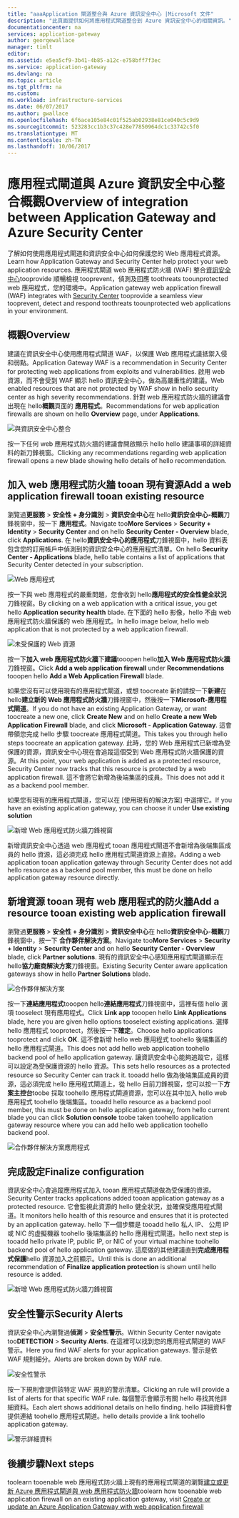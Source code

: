 ```yaml
---
title: "aaaApplication 閘道整合與 Azure 資訊安全中心 |Microsoft 文件"
description: "此頁面提供如何將應用程式閘道整合到 Azure 資訊安全中心的相關資訊。"
documentationcenter: na
services: application-gateway
author: georgewallace
manager: timlt
editor: 
ms.assetid: e5ea5cf9-3b41-4b85-a12c-e758bff7f3ec
ms.service: application-gateway
ms.devlang: na
ms.topic: article
ms.tgt_pltfrm: na
ms.custom: 
ms.workload: infrastructure-services
ms.date: 06/07/2017
ms.author: gwallace
ms.openlocfilehash: 6f6ace105e84c01f525ab02938e81ce040c5c9d9
ms.sourcegitcommit: 523283cc1b3c37c428e77850964dc1c33742c5f0
ms.translationtype: MT
ms.contentlocale: zh-TW
ms.lasthandoff: 10/06/2017
---
```

# <a name="overview-of-integration-between-application-gateway-and-azure-security-center"></a><span data-ttu-id="1e217-103">應用程式閘道與 Azure 資訊安全中心整合概觀</span><span class="sxs-lookup"><span data-stu-id="1e217-103">Overview of integration between Application Gateway and Azure Security Center</span></span>

<span data-ttu-id="1e217-104">了解如何使用應用程式閘道和資訊安全中心如何保護您的 Web 應用程式資源。</span><span class="sxs-lookup"><span data-stu-id="1e217-104">Learn how Application Gateway and Security Center help protect your web application resources.</span></span> <span data-ttu-id="1e217-105">應用程式閘道 web 應用程式防火牆 (WAF) 整合[資訊安全中心](../security-center/security-center-intro.md)tooprovide 順暢檢視 tooprevent，偵測及回應 toothreats toounprotected web 應用程式，您的環境中。</span><span class="sxs-lookup"><span data-stu-id="1e217-105">Application gateway web application firewall (WAF) integrates with [Security Center](../security-center/security-center-intro.md) tooprovide a seamless view tooprevent, detect and respond toothreats toounprotected web applications in your environment.</span></span>

## <a name="overview"></a><span data-ttu-id="1e217-106">概觀</span><span class="sxs-lookup"><span data-stu-id="1e217-106">Overview</span></span>

<span data-ttu-id="1e217-107">建議在資訊安全中心使用應用程式閘道 WAF，以保護 Web 應用程式議抵禦入侵和弱點。</span><span class="sxs-lookup"><span data-stu-id="1e217-107">Application Gateway WAF is a recommendation in Security Center for protecting web applications from exploits and vulnerabilities.</span></span> <span data-ttu-id="1e217-108">啟用 web 資源，而不會受到 WAF 顯示 hello 資訊安全中心，做為高嚴重性的建議。</span><span class="sxs-lookup"><span data-stu-id="1e217-108">Web enabled resources that are not protected by WAF show in hello security center as high severity recommendations.</span></span> <span data-ttu-id="1e217-109">針對 web 應用程式防火牆的建議會出現在 hello**概觀**頁面的 **應用程式**。</span><span class="sxs-lookup"><span data-stu-id="1e217-109">Recommendations for web application firewalls are shown on hello **Overview** page, under **Applications**.</span></span>

![與資訊安全中心整合][1]

<span data-ttu-id="1e217-111">按一下任何 web 應用程式防火牆的建議會開啟顯示 hello hello 建議事項的詳細資料的新刀鋒視窗。</span><span class="sxs-lookup"><span data-stu-id="1e217-111">Clicking any recommendations regarding web application firewall opens a new blade showing hello details of hello recommendation.</span></span>

## <a name="add-a-web-application-firewall-tooan-existing-resource"></a><span data-ttu-id="1e217-112">加入 web 應用程式防火牆 tooan 現有資源</span><span class="sxs-lookup"><span data-stu-id="1e217-112">Add a web application firewall tooan existing resource</span></span>

<span data-ttu-id="1e217-113">瀏覽過**更服務** > **安全性 + 身分識別** > **資訊安全中心**在 hello**資訊安全中心-概觀**刀鋒視窗中，按一下 **應用程式**。</span><span class="sxs-lookup"><span data-stu-id="1e217-113">Navigate too**More Services** > **Security + Identity** > **Security Center** and on hello **Security Center - Overview** blade, click **Applications**.</span></span> <span data-ttu-id="1e217-114">在 hello**資訊安全中心的應用程式**刀鋒視窗中，hello 資料表包含您的訂用帳戶中偵測到的資訊安全中心的應用程式清單。</span><span class="sxs-lookup"><span data-stu-id="1e217-114">On hello **Security Center - Applications** blade, hello table contains a list of applications that Security Center detected in your subscription.</span></span>

![Web 應用程式][3]

<span data-ttu-id="1e217-116">按一下與 web 應用程式的嚴重問題，您會收到 hello**應用程式的安全性健全狀況**刀鋒視窗。</span><span class="sxs-lookup"><span data-stu-id="1e217-116">By clicking on a web application with a critical issue, you get hello **Application security health** blade.</span></span> <span data-ttu-id="1e217-117">在下面的 hello 影像，hello 不由 web 應用程式防火牆保護的 web 應用程式。</span><span class="sxs-lookup"><span data-stu-id="1e217-117">In hello image below, hello web application that is not protected by a web application firewall.</span></span> 

![未受保護的 Web 資源][2]

<span data-ttu-id="1e217-119">按一下**加入 web 應用程式防火牆**下**建議**tooopen hello**加入 Web 應用程式防火牆**刀鋒視窗。</span><span class="sxs-lookup"><span data-stu-id="1e217-119">Click **Add a web application firewall** under **Recommendations** tooopen hello **Add a Web Application Firewall** blade.</span></span>

<span data-ttu-id="1e217-120">如果您沒有可以使用現有的應用程式閘道，或想 toocreate 新的請按一下**新建**在 hello**建立新的 Web 應用程式防火牆**刀鋒視窗中，然後按一下**Microsoft-應用程式閘道**。</span><span class="sxs-lookup"><span data-stu-id="1e217-120">If you do not have an existing Application Gateway, or want toocreate a new one, click **Create New** and on hello **Create a new Web Application Firewall** blade, and click **Microsoft - Application Gateway**.</span></span> <span data-ttu-id="1e217-121">這會帶領您完成 hello 步驟 toocreate 應用程式閘道。</span><span class="sxs-lookup"><span data-stu-id="1e217-121">This takes you through hello steps toocreate an application gateway.</span></span> <span data-ttu-id="1e217-122">此時，您的 Web 應用程式已新增為受保護的資源，資訊安全中心現在會追蹤這個受到 Web 應用程式防火牆保護的資源。</span><span class="sxs-lookup"><span data-stu-id="1e217-122">At this point, your web application is added as a protected resource, Security Center now tracks that this resource is protected by a web application firewall.</span></span> <span data-ttu-id="1e217-123">這不會將它新增為後端集區的成員。</span><span class="sxs-lookup"><span data-stu-id="1e217-123">This does not add it as a backend pool member.</span></span>

<span data-ttu-id="1e217-124">如果您有現有的應用程式閘道，您可以在 [使用現有的解決方案] 中選擇它。</span><span class="sxs-lookup"><span data-stu-id="1e217-124">If you have an existing application gateway, you can choose it under **Use existing solution**</span></span>

![新增 Web 應用程式防火牆刀鋒視窗][4]

<span data-ttu-id="1e217-126">新增資訊安全中心透過 web 應用程式 tooan 應用程式閘道不會新增為後端集區成員的 hello 資源，這必須完成 hello 應用程式閘道資源上直接。</span><span class="sxs-lookup"><span data-stu-id="1e217-126">Adding a web application tooan application gateway through Security Center does not add hello resource as a backend pool member, this must be done on hello application gateway resource directly.</span></span>

## <a name="add-a-resource-tooan-existing-web-application-firewall"></a><span data-ttu-id="1e217-127">新增資源 tooan 現有 web 應用程式的防火牆</span><span class="sxs-lookup"><span data-stu-id="1e217-127">Add a resource tooan existing web application firewall</span></span>

<span data-ttu-id="1e217-128">瀏覽過**更服務** > **安全性 + 身分識別** > **資訊安全中心**在 hello**資訊安全中心-概觀**刀鋒視窗中，按一下 **合作夥伴解決方案**。</span><span class="sxs-lookup"><span data-stu-id="1e217-128">Navigate too**More Services** > **Security + Identity** > **Security Center** and on hello **Security Center - Overview** blade, click **Partner solutions**.</span></span> <span data-ttu-id="1e217-129">現有的資訊安全中心感知應用程式閘道顯示在 hello**協力廠商解決方案**刀鋒視窗。</span><span class="sxs-lookup"><span data-stu-id="1e217-129">Existing Security Center aware application gateways show in hello **Partner Solutions** blade.</span></span>

![合作夥伴解決方案][7]

<span data-ttu-id="1e217-131">按一下**連結應用程式**tooopen hello**連結應用程式**刀鋒視窗中，這裡有個 hello 選項 tooselect 現有應用程式。</span><span class="sxs-lookup"><span data-stu-id="1e217-131">Click **Link app** tooopen hello **Link Applications** blade, here you are given hello options tooselect existing applications.</span></span> <span data-ttu-id="1e217-132">選擇 hello 應用程式 tooprotect，然後按一下**確定**。</span><span class="sxs-lookup"><span data-stu-id="1e217-132">Choose hello applications tooprotect and click **OK**.</span></span> <span data-ttu-id="1e217-133">這不會新增 hello web 應用程式 toohello 後端集區的 hello 應用程式閘道。</span><span class="sxs-lookup"><span data-stu-id="1e217-133">This does not add hello web application toohello backend pool of hello application gateway.</span></span> <span data-ttu-id="1e217-134">讓資訊安全中心能夠追蹤它，這樣可以設定為受保護資源的 hello 資源。</span><span class="sxs-lookup"><span data-stu-id="1e217-134">This sets hello resources as a protected resource so Security Center can track it.</span></span> <span data-ttu-id="1e217-135">tooadd hello 做為後端集區成員的資源，這必須完成 hello 應用程式閘道上，從 hello 目前刀鋒視窗，您可以按一下**方案主控台**toobe 採取 toohello 應用程式閘道資源，您可以在其中加入 hello web應用程式 toohello 後端集區。</span><span class="sxs-lookup"><span data-stu-id="1e217-135">tooadd hello resource as a backend pool member, this must be done on hello application gateway, from hello current blade you can click **Solution console** toobe taken toohello application gateway resource where you can add hello web application toohello backend pool.</span></span>

![合作夥伴解決方案應用程式][6]

## <a name="finalize-configuration"></a><span data-ttu-id="1e217-137">完成設定</span><span class="sxs-lookup"><span data-stu-id="1e217-137">Finalize configuration</span></span>

<span data-ttu-id="1e217-138">資訊安全中心會追蹤應用程式加入 tooan 應用程式閘道做為受保護的資源。</span><span class="sxs-lookup"><span data-stu-id="1e217-138">Security Center tracks applications added tooan application gateway as a protected resource.</span></span>  <span data-ttu-id="1e217-139">它會監視此資源的 hello 健全狀況，並確保受應用程式閘道。</span><span class="sxs-lookup"><span data-stu-id="1e217-139">It monitors hello health of this resource and ensures that it is protected by an application gateway.</span></span> <span data-ttu-id="1e217-140">hello 下一個步驟是 tooadd hello 私人 IP、 公用 IP 或 NIC 的虛擬機器 toohello 後端集區的 hello 應用程式閘道。</span><span class="sxs-lookup"><span data-stu-id="1e217-140">hello next step is tooadd hello private IP, public IP, or NIC of your virtual machine toohello backend pool of hello application gateway.</span></span> <span data-ttu-id="1e217-141">這麼做的其他建議直到**完成應用程式保護**hello 資源加入之前顯示。</span><span class="sxs-lookup"><span data-stu-id="1e217-141">Until this is done an additional recommendation of **Finalize application protection** is shown until hello resource is added.</span></span>

![新增 Web 應用程式防火牆刀鋒視窗][5]

## <a name="security-alerts"></a><span data-ttu-id="1e217-143">安全性警示</span><span class="sxs-lookup"><span data-stu-id="1e217-143">Security Alerts</span></span>

<span data-ttu-id="1e217-144">資訊安全中心內瀏覽過**偵測** > **安全性警示**。</span><span class="sxs-lookup"><span data-stu-id="1e217-144">Within Security Center navigate too**DETECTION** > **Security Alerts**.</span></span>  <span data-ttu-id="1e217-145">在這裡可以找到您的應用程式閘道的 WAF 警示。</span><span class="sxs-lookup"><span data-stu-id="1e217-145">Here you find WAF alerts for your application gateways.</span></span> <span data-ttu-id="1e217-146">警示是依 WAF 規則細分。</span><span class="sxs-lookup"><span data-stu-id="1e217-146">Alerts are broken down by WAF rule.</span></span>

![安全性警示][8]

<span data-ttu-id="1e217-148">按一下規則會提供該特定 WAF 規則的警示清單。</span><span class="sxs-lookup"><span data-stu-id="1e217-148">Clicking an rule will provide a list of alerts for that specific WAF rule.</span></span> <span data-ttu-id="1e217-149">每個警示會顯示有關 hello 尋找其他詳細資料。</span><span class="sxs-lookup"><span data-stu-id="1e217-149">Each alert shows additional details on hello finding.</span></span> <span data-ttu-id="1e217-150">hello 詳細資料會提供連結 toohello 應用程式閘道。</span><span class="sxs-lookup"><span data-stu-id="1e217-150">hello details provide a link toohello application gateway.</span></span>
 
![警示詳細資料][9]

## <a name="next-steps"></a><span data-ttu-id="1e217-152">後續步驟</span><span class="sxs-lookup"><span data-stu-id="1e217-152">Next steps</span></span>

<span data-ttu-id="1e217-153">toolearn tooenable web 應用程式防火牆上現有的應用程式閘道的瀏覽[建立或更新 Azure 應用程式閘道與 web 應用程式防火牆](application-gateway-web-application-firewall-portal.md#add-web-application-firewall-to-an-existing-application-gateway)</span><span class="sxs-lookup"><span data-stu-id="1e217-153">toolearn how tooenable web application firewall on an existing application gateway, visit [Create or update an Azure Application Gateway with web application firewall](application-gateway-web-application-firewall-portal.md#add-web-application-firewall-to-an-existing-application-gateway)</span></span>

[1]: ./media/application-gateway-integration-security-center/figure1.png
[2]: ./media/application-gateway-integration-security-center/figure2.png
[3]: ./media/application-gateway-integration-security-center/figure3.png
[4]: ./media/application-gateway-integration-security-center/figure4.png
[5]: ./media/application-gateway-integration-security-center/figure5.png
[6]: ./media/application-gateway-integration-security-center/figure6.png
[7]: ./media/application-gateway-integration-security-center/figure7.png
[8]: ./media/application-gateway-integration-security-center/securitycenter.png
[9]: ./media/application-gateway-integration-security-center/figure9.png